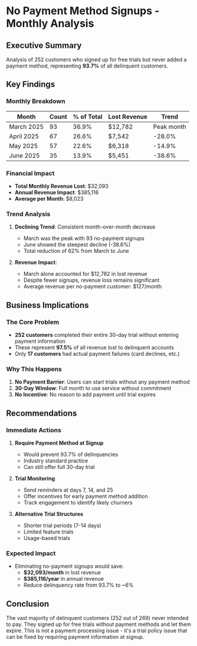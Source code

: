 # No Payment Method Signups - Monthly Analysis

## Executive Summary

Analysis of 252 customers who signed up for free trials but never added a payment method, representing **93.7%** of all delinquent customers.

## Key Findings

### Monthly Breakdown

| Month | Count | % of Total | Lost Revenue | Trend |
|-------|-------|------------|--------------|-------|
| March 2025 | 93 | 36.9% | $12,782 | Peak month |
| April 2025 | 67 | 26.6% | $7,542 | -28.0% |
| May 2025 | 57 | 22.6% | $6,318 | -14.9% |
| June 2025 | 35 | 13.9% | $5,451 | -38.6% |

### Financial Impact

- **Total Monthly Revenue Lost**: $32,093
- **Annual Revenue Impact**: $385,116
- **Average per Month**: $8,023

### Trend Analysis

1. **Declining Trend**: Consistent month-over-month decrease
   - March was the peak with 93 no-payment signups
   - June showed the steepest decline (-38.6%)
   - Total reduction of 62% from March to June

2. **Revenue Impact**:
   - March alone accounted for $12,782 in lost revenue
   - Despite fewer signups, revenue loss remains significant
   - Average revenue per no-payment customer: $127/month

## Business Implications

### The Core Problem
- **252 customers** completed their entire 30-day trial without entering payment information
- These represent **97.5%** of all revenue lost to delinquent accounts
- Only **17 customers** had actual payment failures (card declines, etc.)

### Why This Happens
1. **No Payment Barrier**: Users can start trials without any payment method
2. **30-Day Window**: Full month to use service without commitment
3. **No Incentive**: No reason to add payment until trial expires

## Recommendations

### Immediate Actions
1. **Require Payment Method at Signup**
   - Would prevent 93.7% of delinquencies
   - Industry standard practice
   - Can still offer full 30-day trial

2. **Trial Monitoring**
   - Send reminders at days 7, 14, and 25
   - Offer incentives for early payment method addition
   - Track engagement to identify likely churners

3. **Alternative Trial Structures**
   - Shorter trial periods (7-14 days)
   - Limited feature trials
   - Usage-based trials

### Expected Impact
- Eliminating no-payment signups would save:
  - **$32,093/month** in lost revenue
  - **$385,116/year** in annual revenue
  - Reduce delinquency rate from 93.7% to ~6%

## Conclusion

The vast majority of delinquent customers (252 out of 269) never intended to pay. They signed up for free trials without payment methods and let them expire. This is not a payment processing issue - it's a trial policy issue that can be fixed by requiring payment information at signup. 